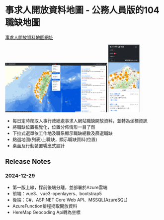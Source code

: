 # 事求人開放資料地圖 - 公務人員版的104職缺地圖

[事求人開放資料地圖網址](https://agreeable-island-01a306f00.4.azurestaticapps.net)

<img src="https://github.com/bingss/dgpamapf/blob/main/%E5%AF%A6%E9%9A%9B%E9%A0%81%E9%9D%A2.png" height="65%" width="65%" /> <img src="https://github.com/bingss/dgpamapf/blob/main/%E5%AF%A6%E9%9A%9B%E9%A0%81%E9%9D%A2_%E6%89%8B%E6%A9%9F%E6%9D%BF.png" height="20%" width="20%" />


 - 每日定時爬取人事行政總處事求人網站職缺開放資料，並轉為坐標資訊
 - 將職缺位置視覺化，位置分佈情形一目了然
 - 下拉式選單依工作地及職系顯示職缺總數及篩選職缺
 - 點選地圖(列表)上職缺，顯示職缺資料(位置)
 - 桌面及行動裝置響應式設計

## Release Notes

### 2024-12-29
* 第一版上線，採前後端分離，並部署於Azure雲端
* 前端：vue3、vue3-openlayers、bootstrap5
* 後端：C#、ASP.NET Core Web API、MSSQL(AzureSQL)
* AzureFunction排程撈取開放資料
* HereMap Geocoding Api轉為坐標
